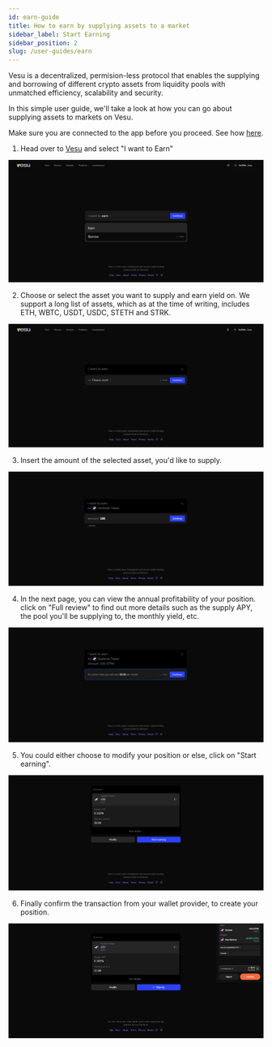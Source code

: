 ```yaml
---
id: earn-guide
title: How to earn by supplying assets to a market
sidebar_label: Start Earning
sidebar_position: 2
slug: /user-guides/earn
---
```


Vesu is a decentralized, permision-less protocol that enables the supplying and borrowing of different crypto assets from liquidity pools with unmatched efficiency, scalability and security.

In this simple user guide, we'll take a look at how you can go about supplying assets to markets on Vesu.

Make sure you are connected to the app before you proceed. See how [here](./connect-guide.md).

1. Head over to [Vesu](https://vesu.com) and select "I want to Earn"

![Earn yield](images/supply_1.png)

2. Choose or select the asset you want to supply and earn yield on. We support a long list of assets, which as at the time of writing, includes ETH, WBTC, USDT, USDC, STETH and STRK.

![Select asset](images/supply_2.png)

3. Insert the amount of the selected asset, you'd like to supply.

![Insert amount](images/supply_3.png)

4. In the next page, you can view the annual profitability of your position. click on "Full review" to find out more details such as the supply APY, the pool you'll be supplying to, the monthly yield, etc.

![Review details](images/supply_4.png)

5. You could either choose to modify your position or else, click on "Start earning".

![Start earning](images/supply_5.png)

6. Finally confirm the transaction from your wallet provider, to create your position.

![Confirm transaction](images/supply_6.png)
